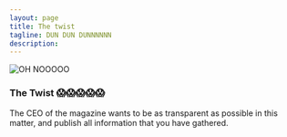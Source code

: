 ```yaml
---
layout: page
title: The twist
tagline: DUN DUN DUNNNNNN
description:
---
```


![OH NOOOOO](https://media2.giphy.com/media/FYPNRgBunPH44/giphy.gif)

### The Twist 😱😱😱😱😱

The CEO of the magazine wants to be as transparent as possible in this matter, and publish all information that you have gathered.
